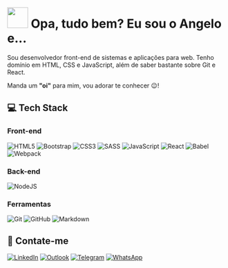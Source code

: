 <h1>
  <img src="https://blog.joypixels.com/content/images/2019/06/waving_hand_sign_1024.gif" width="48" />
  Opa, tudo bem? Eu sou o Angelo e...
</h1>

Sou desenvolvedor front-end de sistemas e aplicações para web. Tenho domínio em HTML, CSS e JavaScript, além de saber bastante sobre Git e React.

Manda um **"oi"** para mim, vou adorar te conhecer :wink:!

## :computer: Tech Stack

### Front-end

![HTML5](https://img.shields.io/badge/html5-%23E34F26.svg?style=for-the-badge&logo=html5&logoColor=white)
![Bootstrap](https://img.shields.io/badge/bootstrap-%23563D7C.svg?style=for-the-badge&logo=bootstrap&logoColor=white)
![CSS3](https://img.shields.io/badge/css3-%231572B6.svg?style=for-the-badge&logo=css3&logoColor=white)
![SASS](https://img.shields.io/badge/SASS-hotpink.svg?style=for-the-badge&logo=SASS&logoColor=white)
![JavaScript](https://img.shields.io/badge/javascript-%23F7DF1E.svg?style=for-the-badge&logo=javascript&logoColor=%23323330)
![React](https://img.shields.io/badge/react-%2320232a.svg?style=for-the-badge&logo=react&logoColor=%2361DAFB)
![Babel](https://img.shields.io/badge/Babel-F9DC3e?style=for-the-badge&logo=babel&logoColor=black)
![Webpack](https://img.shields.io/badge/webpack-%238DD6F9.svg?style=for-the-badge&logo=webpack&logoColor=black)

### Back-end

![NodeJS](https://img.shields.io/badge/node.js-6DA55F?style=for-the-badge&logo=node.js&logoColor=white)

### Ferramentas

![Git](https://img.shields.io/badge/git-%23F05033.svg?style=for-the-badge&logo=git&logoColor=white)
![GitHub](https://img.shields.io/badge/github-%23121011.svg?style=for-the-badge&logo=github&logoColor=white)
![Markdown](https://img.shields.io/badge/markdown-%23000000.svg?style=for-the-badge&logo=markdown&logoColor=white)

## :speech_balloon: Contate-me

[![LinkedIn](https://img.shields.io/badge/linkedin-%230077B5.svg?style=for-the-badge&logo=linkedin&logoColor=white)](https://linkedin.com/in/angelo-sigo)
[![Outlook](https://img.shields.io/badge/outlook-white?style=for-the-badge&logo=microsoft-outlook&logoColor=0078D4)](mailto:angelosilva.goncalves@outlook.com.br)
[![Telegram](https://img.shields.io/badge/Telegram-2CA5E0?style=for-the-badge&logo=telegram&logoColor=white)](https://t.me/angelo_sigo)
[![WhatsApp](https://img.shields.io/badge/WhatsApp-25D366?style=for-the-badge&logo=whatsapp&logoColor=white)](https://wa.me/5561981959841)
